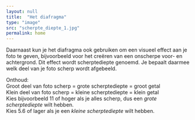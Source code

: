 ```yaml
---
layout: null
title:  "Het diafragma"
type: "image"
src: "scherpte_diepte_1.jpg"
permalink: home
---
```


Daarnaast kun je het diafragma ook gebruiken om een visueel effect aan je foto te geven, bijvoorbeeld voor het creëren van een onscherpe voor- en achtergrond. Dit effect wordt scherptediepte genoemd. Je bepaalt daarmee welk deel van je foto scherp wordt afgebeeld.


Onthoud:<br>
Groot deel van foto scherp = grote scherptediepte = groot getal<br>
Klein deel van foto scherp = kleine scherptediepte = klein getal<br>
Kies bijvoorbeeld 11 of hoger als je alles scherp, dus een _grote scherptediepte_ wilt hebben.<br>
Kies 5.6 of lager als je een _kleine scherptediepte_ wilt hebben.